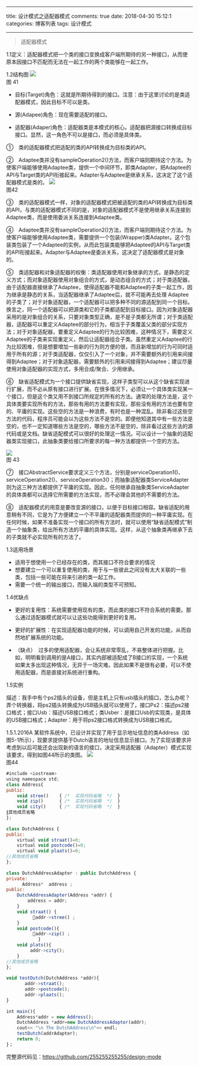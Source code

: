 
---
title: 设计模式之适配器模式
comments: true
date: 2018-04-30 15:12:1
categories: 博客列表
tags: 设计模式

---

>  适配器模式

1.1定义：适配器模式把一个类的接口变换成客户端所期待的另一种接口，从而使原本因接口不匹配而无法在一起工作的两个类能够在一起工作。

1.2结构图
![ ](http://images.cnblogs.com/cnblogs_com/cliy-10/1232443/o_41.png)    
图 41

* 目标(Target)角色：这就是所期待得到的接口。注意：由于这里讨论的是类适配器模式，因此目标不可以是类。

* 源(Adapee)角色：现在需要适配的接口。

* 适配器(Adaper)角色：适配器类是本模式的核心。适配器把源接口转换成目标接口。显然，这一角色不可以是接口，而必须是具体类。

①　类的适配器模式把适配的类的API转换成为目标类的API。

②　Adaptee类并没有sampleOperation2()方法，而客户端则期待这个方法。为使客户端能够使用Adaptee类，提供一个中间环节，即类Adapter，把Adaptee的API与Target类的API衔接起来。Adapter与Adaptee是继承关系，这决定了这个适配器模式是类的。
![ ](http://images.cnblogs.com/cnblogs_com/cliy-10/1232443/o_42.png)    
图42

③　类的适配器模式一样，对象的适配器模式把被适配的类的API转换成为目标类的API，与类的适配器模式不同的是，对象的适配器模式不是使用继承关系连接到Adaptee类，而是使用委派关系连接到Adaptee类。

④　Adaptee类并没有sampleOperation2()方法，而客户端则期待这个方法。为使客户端能够使用Adaptee类，需要提供一个包装(Wrapper)类Adapter。这个包装类包装了一个Adaptee的实例，从而此包装类能够把Adaptee的API与Target类的API衔接起来。Adapter与Adaptee是委派关系，这决定了适配器模式是对象的。

⑤　类适配器和对象适配器的权衡：类适配器使用对象继承的方式，是静态的定义方式；而对象适配器使用对象组合的方式，是动态组合的方式；对于类适配器，由于适配器直接继承了Adaptee，使得适配器不能和Adaptee的子类一起工作，因为继承是静态的关系，当适配器继承了Adaptee后，就不可能再去处理  Adaptee的子类了；对于对象适配器，一个适配器可以把多种不同的源适配到同一个目标。换言之，同一个适配器可以把源类和它的子类都适配到目标接口。因为对象适配器采用的是对象组合的关系，只要对象类型正确，是不是子类都无所谓；对于类适配器，适配器可以重定义Adaptee的部分行为，相当于子类覆盖父类的部分实现方法；对于对象适配器，要重定义Adaptee的行为比较困难，这种情况下，需要定义Adaptee的子类来实现重定义，然后让适配器组合子类。虽然重定义Adaptee的行为比较困难，但是想要增加一些新的行为则方便的很，而且新增加的行为可同时适用于所有的源；对于类适配器，仅仅引入了一个对象，并不需要额外的引用来间接得到Adaptee；对于对象适配器，需要额外的引用来间接得到Adaptee；建议尽量使用对象适配器的实现方式，多用合成/聚合、少用继承。

⑥　缺省适配模式为一个接口提供缺省实现，这样子类型可以从这个缺省实现进行扩展，而不必从原有接口进行扩展。在很多情况下，必须让一个具体类实现某一个接口，但是这个类又用不到接口所规定的所有的方法。通常的处理方法是，这个具体类要实现所有的方法，那些有用的方法要有实现，那些没有用的方法也要有空的、平庸的实现。这些空的方法是一种浪费，有时也是一种混乱。除非看过这些空方法的代码，程序员可能会以为这些方法不是空的。即便他知道其中有一些方法是空的，也不一定知道哪些方法是空的，哪些方法不是空的，除非看过这些方法的源代码或是文档。缺省适配模式可以很好的处理这一情况。可以设计一个抽象的适配器类实现接口，此抽象类要给接口所要求的每一种方法都提供一个空的方法。

![ ](http://images.cnblogs.com/cnblogs_com/cliy-10/1232443/o_43.png)    
图 43

⑦　接口AbstractService要求定义三个方法，分别是serviceOperation1()、serviceOperation2()、serviceOperation3()；而抽象适配器类ServiceAdapter则为这三种方法都提供了平庸的实现。因此，任何继承自抽象类ServiceAdapter的具体类都可以选择它所需要的方法实现，而不必理会其他的不需要的方法。


⑧　适配器模式的用意是要改变源的接口，以便于目标接口相容。缺省适配的用意稍有不同，它是为了方便建立一个不平庸的适配器类而提供的一种平庸实现。在任何时候，如果不准备实现一个接口的所有方法时，就可以使用“缺省适配模式”制造一个抽象类，给出所有方法的平庸的具体实现。这样，从这个抽象类再继承下去的子类就不必实现所有的方法了。

1.3适用场景
* 适用于想使用一个已经存在的类，而其接口不符合要求的情况
* 想要建立一个可以重复使用的类，用于与一些彼此之间没有太大关联的一些类，包括一些可能在将来引进的类一起工作。
* 需要一个统一的输出接口，而输入端的类型不可预知。

1.4优缺点

* 更好的复用性：系统需要使用现有的类，而此类的接口不符合系统的需要。那么通过适配器模式就可以让这些功能得到更好的复用。

* 更好的扩展性：在实现适配器功能的时候，可以调用自己开发的功能，从而自然地扩展系统的功能。

* （缺点）　过多的使用适配器，会让系统非常零乱，不易整体进行把握。比如，明明看到调用的是A接口，其实内部被适配成了B接口的实现，一个系统如果太多出现这种情况，无异于一场灾难。因此如果不是很有必要，可以不使用适配器，而是直接对系统进行重构。

1.5实例

描述：我手中有个ps2插头的设备，但是主机上只有usb插头的插口，怎么办呢？弄个转换器，将ps2插头转换成为USB插头就可以使用了。接口Ps2：描述ps2接口格式；接口Usb：描述USB接口格式；类Usber：是接口Usb的实现类，是具体的USB接口格式；Adapter：用于将ps2接口格式转换成为USB接口格式。

1.5.1.2016A
某软件系统中，已设计并实现了用于显示地址信息的类Address（如图5-1所示），现要求提供基于Dutch语言的地址信息显示接口。为了实现该要求并考虑到以后可能还会出现新的语言的接口，决定采用适配器（Adapter）模式实现该要求，得到如图44所示的类图。 
![ ](http://images.cnblogs.com/cnblogs_com/cliy-10/1232443/o_44.png)    
图44

```javascript
#include <iostream> 
using namespace std; 
class Address{ 
public: 
    void stree()    { /*  实现代码省略  */  } 
    void zip()      { /*  实现代码省略  */  } 
    void city()     { /*  实现代码省略  */  } 
∥其他成员省略 
}; 
     
class DutchAddress { 
public: 
    virtual void straat()=0; 
    virtual void postcode()=0; 
    virtual void plaats()=0;     
//其他成员省略 
}; 
  
class DutchAddressAdapter : public DutchAddress { 
private:          
      Address*  address ; 
public: 
    DutchAddressAdapter(Address *addr) { 
        address = addr; 
    } 
    void straat() {   
          addr->stree() ; 
    } 
    void postcode(){ 
          addr->zip() ; 
            } 
    void plats(){    
         addr->city(); 
    } 
//其他成员省略 
}; 
  
void testDutch(DutchAddress *addr){ 
       addr->straat(); 
       addr->postcode(); 
       addr->plaats(); 
} 
  
int main(){ 
    Address*addr = new Address();   
    DutchAddress *addr=new DutchAddressAdaptor(addr);                       
    cout<< "\n The DutchAddress\n"<< endl; 
    testDutch(addrAdapter); 
    return 0; 
}；
```

完整源代码见：https://github.com/255255255255/design-mode